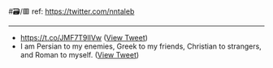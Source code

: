 #🗃/🟥 
ref: 
https://twitter.com/nntaleb

---

- https://t.co/JMF7T9lIVw ([View Tweet](https://twitter.com/nntaleb/status/1596826732459601922))
- I am Persian to my enemies, Greek to my friends, Christian to strangers, and Roman to myself. ([View Tweet](https://twitter.com/nntaleb/status/1596823046303596550))
